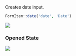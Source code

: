 Creates date input.

```php
FormItem::date('date', 'Date')
```

![](/img/date.png)

### Opened State

![](/img/date_opened.png)
